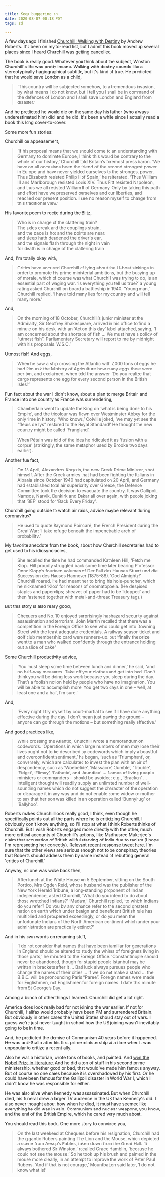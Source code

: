 ```yaml
---

title: Keep buggering on
date: 2020-08-07 00:18 PDT
tags: zd

---
```


A few days ago I finished <a href='https://www.goodreads.com/book/show/38470102-churchill'>Churchill: Walking with Destiny</a> by Andrew Roberts. It's been on my to-read list, but I admit this book moved up several places since I heard Churchill was getting cancelled.

The book is really good. Whatever you think about the subject, Winston Churchill's life was pretty insane. Walking with destiny sounds like a stereotypically hagiographical subtitle, but it's kind of true. He predicted that he would save London as a child,

<blockquote>'This country will be subjected somehow, to a tremendous invasion, by what means I do not know, but I tell you I shall be in command of the defences of London and I shall save London and England from disaster.'</blockquote>

And he predicted he would die on the same day his father (who always underestimated him) did, and he did. It's been a while since I actually read a book this long cover-to-cover.

Some more fun stories:

Churchill on appeasement,

<blockquote>‘If his proposal means that we should come to an understanding with Germany to dominate Europe, I think this would be contrary to the whole of our history,’ Churchill told Britain’s foremost press baron. ‘We have on all occasions been the friend of the second strongest power in Europe and have never yielded ourselves to the strongest power. Thus Elizabeth resisted Philip II of Spain,’ he reiterated. ‘Thus William III and Marlborough resisted Louis XIV. Thus Pitt resisted Napoleon, and thus we all resisted William II of Germany. Only by taking this path and effort have we preserved ourselves and our liberties, and reached our present position. I see no reason myself to change from this traditional view.’</blockquote>

His favorite poem to recite during the Blitz,

<blockquote>
  Who is in charge of the clattering train?<br>
  The axles creak and the couplings strain,<br>
  and the pace is hot and the points are near,<br>
  and sleep hath deadened the driver's ear,<br>
  and the signals flash through the night in vain,<br>
  for death is in charge of the clattering train<br>
</blockquote>

And, I'm totally okay with,

<blockquote>
  Critics have accused Churchill of lying about the U-boat sinkings in order to promote his prime ministerial ambitions, but the buoying up of morale, which of course was what Churchill was trying to do, is an essential part of waging war. ‘Is everything you tell us true?’ a young rating asked Churchill on board a battleship in 1940. ‘Young man,’ Churchill replied, ‘I have told many lies for my country and will tell many more.’
</blockquote>

And,

<blockquote>
  On the morning of 18 October, Churchill’s junior minister at the Admiralty, Sir Geoffrey Shakespeare, arrived in his office to find a minute on his desk, with an ‘Action this day’ label attached, saying, ‘I am concerned about the shortage of fish … We must have a policy of “utmost fish”. Parliamentary Secretary will report to me by midnight with his proposals. W.S.C.’
</blockquote>

Utmost fish! And eggs,

<blockquote>
  When he saw a ship crossing the Atlantic with 7,000 tons of eggs he had Pim ask the Ministry of Agriculture how many eggs there were per ton, and exclaimed, when told the answer, ‘Do you realize that cargo represents one egg for every second person in the British Isles?’
</blockquote>

Fun fact about the war I didn't know, about a plan to merge Britain and France into one country as France was surrendering,

<blockquote>
  Chamberlain went to update the King on ‘what is being done to his Empire’, and the tricolour was flown over Westminster Abbey for the only time in history. ‘Who knows,’ Colville joked, ‘we may yet see the “fleurs de lys” restored to the Royal Standard!’ He thought the new country might be called ‘Frangland’.<br><br>
  When Pétain was told of the idea he ridiculed it as ‘fusion with a corpse’ (strikingly, the same metaphor used by Brooke two days earlier).
</blockquote>

Another fun fact,

<blockquote>
  On 18 April, Alexandros Koryzis, the new Greek Prime Minister, shot himself. After the Greek armies that had been fighting the Italians in Albania since October 1940 had capitulated on 20 April, and Germany had established total air superiority over Greece, the Defence Committee took the decision to evacuate the country. It was Gallipoli, Namsos, Narvik, Dunkirk and Dakar all over again, with people joking that ‘BEF’ stood for ‘Back Every Friday’.
</blockquote>

Churchill going outside to watch air raids, advice maybe relevant during coronavirus?

<blockquote>
  He used to quote Raymond Poincaré, the French President during the Great War: ‘I take refuge beneath the impenetrable arch of probability.’
</blockquote>

My favorite anecdote from the book, about how Churchill secretaries had to get used to his idiosyncracies,

<blockquote>
  She recalled the time he had commanded Kathleen Hill, ‘Fetch me Klop.’ Hill proudly struggled back some time later bearing Professor Onno Klopp’s fourteen volumes of Der Fall des Hauses Stuart und die Succession des Hauses Hannover (1875–88). ‘God Almighty!’ Churchill roared. He had meant her to bring his hole-puncher, which he nicknamed ‘Klop’ for reasons of onomatopoeia. (He despised staples and paperclips; sheaves of paper had to be ‘klopped’ and then fastened together with metal-and-thread Treasury tags.)
</blockquote>

But this story is also really good,

<blockquote>
  Chequers and No. 10 enjoyed surprisingly haphazard security against assassination and terrorism. John Martin recalled that there was a competition in the Foreign Office to see who could get into Downing Street with the least adequate credentials. A railway season ticket and golf club membership card were runners-up, but ‘finally the prize went to a man who walked confidently through the entrance holding out a slice of cake.’
</blockquote>

Some Churchill productivity advice,

<blockquote>
  ‘You must sleep some time between lunch and dinner,’ he said, ‘and no half-way measures. Take off your clothes and get into bed. Don’t think you will be doing less work because you sleep during the day. That’s a foolish notion held by people who have no imagination. You will be able to accomplish more. You get two days in one – well, at least one and a half, I’m sure.’
</blockquote>

And,

<blockquote>
  ‘Every night I try myself by court-martial to see if I have done anything effective during the day. I don’t mean just pawing the ground – anyone can go through the motions – but something really effective.’
</blockquote>

And good practices like,

<blockquote>
  While crossing the Atlantic, Churchill wrote a memorandum on codewords. ‘Operations in which large numbers of men may lose their lives ought not to be described by codewords which imply a boastful and overconfident sentiment,’ he began, ‘such as ‘Triumphant’, or, conversely, which are calculated to invest the plan with an air of despondency, such as ‘Woebetide’, ‘Massacre’, ‘Jumble’, ‘Trouble’, ‘Fidget’, ‘Flimsy’, ‘Pathetic’, and ‘Jaundice’ … Names of living people – ministers or commanders – should be avoided; e.g., ‘Bracken’ … Intelligent thought will readily supply an unlimited number of well-sounding names which do not suggest the character of the operation or disparage it in any way and do not enable some widow or mother to say that her son was killed in an operation called ‘Bunnyhug’ or ‘Ballyhoo’.
</blockquote>

Roberts makes Churchill look really good, I think, even though he specifically points out all the parts where he is criticizing Churchill. I obviously don't know anything, so I'll stop at what I think Roberts thinks of Churchill. But I wish Roberts engaged more directly with the other, much more critical accounts of Churchill's actions, like Madhusree Mukerjee's claim that accusation of British willful starving of India due to racism (I hope I'm represneting her correctly). <a href='https://twitter.com/aroberts_andrew/status/1049567473589207040?lang=en
'>Relevant recent response tweet here.</a> I'm sure that the other views are serious enough not to be conspiracy theories that Roberts should address them by name instead of rebutting general 'critics of Churchill.'

Anyway, no one was woke back then,

<blockquote>
  After lunch at the White House on 5 September, sitting on the South Portico, Mrs Ogden Reid, whose husband was the publisher of the New York Herald Tribune, a long-standing proponent of Indian independence, asked Churchill, ‘What do you intend to do about those wretched Indians?’ ‘Madam,’ Churchill replied, ‘to which Indians do you refer? Do you by any chance refer to the second greatest nation on earth which under benign and beneficent British rule has multiplied and prospered exceedingly, or do you mean the unfortunate Indians of the North American continent which under your administration are practically extinct?’
</blockquote>

And in his own words on renaming stuff,

<blockquote>
  ‘I do not consider that names that have been familiar for generations in England should be altered to study the whims of foreigners living in those parts,’ he minuted to the Foreign Office. ‘Constantinople should never be abandoned, though for stupid people Istanbul may be written in brackets after it … Bad luck always pursues people who change the names of their cities … If we do not make a stand … the B.B.C. will be pronouncing Paris “Paree”. Foreign names were made for Englishmen, not Englishmen for foreign names. I date this minute from St George’s Day.
</blockquote>

Among a bunch of other things I learned. Churchill did get a lot right.

America does look really bad for not joining the war earlier. If not for Churchill, Halifax would probably have been PM and surrendered Britain. But obviously in other cases the United States should stay out of wars. I guess we're just never taught in school how the US joining wasn't inevitably going to be in time.

And, he predicted the demise of Communism 40 years before it happened. He was anti-Stalin after his first prime ministership at a time when it was unpopular to critize a recent ally.

Also he was a historian, wrote tons of books, and painted. And <a href='https://www.nobelprize.org/prizes/literature/1953/summary/'>won the Nobel Prize in literature</a>. And he did a ton of stuff in his second prime ministership, whether good or bad, that would've made him famous anyway. But of course no one cares because it is overshadowed by his first. Or he could have been famous for the Gallipoli disaster in World War I, which I didn't know he was responsible for either.

He was also alive when Kennedy was assassinated. But when Churchill died, his funeral drew a larger TV audience in the US than Kennedy's did. I also never thought about how when he died, it must have seemed like everything he did was in vain. Communism and nuclear weapons, you know, and the end of the British Empire, which he cared very much about.

You should read this book. One more story to convince you,

<blockquote>
  On the last weekend at Chequers before his resignation, Churchill had the gigantic Rubens painting The Lion and the Mouse, which depicted a scene from Aesop’s Fables, taken down from the Great Hall. ‘It always bothered Sir Winston,’ recalled Grace Hamblin, ‘because he could not see the mouse.’ So he took up his brush and painted in the mouse more clearly, in an attempt to improve the work of Peter Paul Rubens. ‘And if that is not courage,’ Mountbatten said later, ‘I do not know what is!’
</blockquote>
